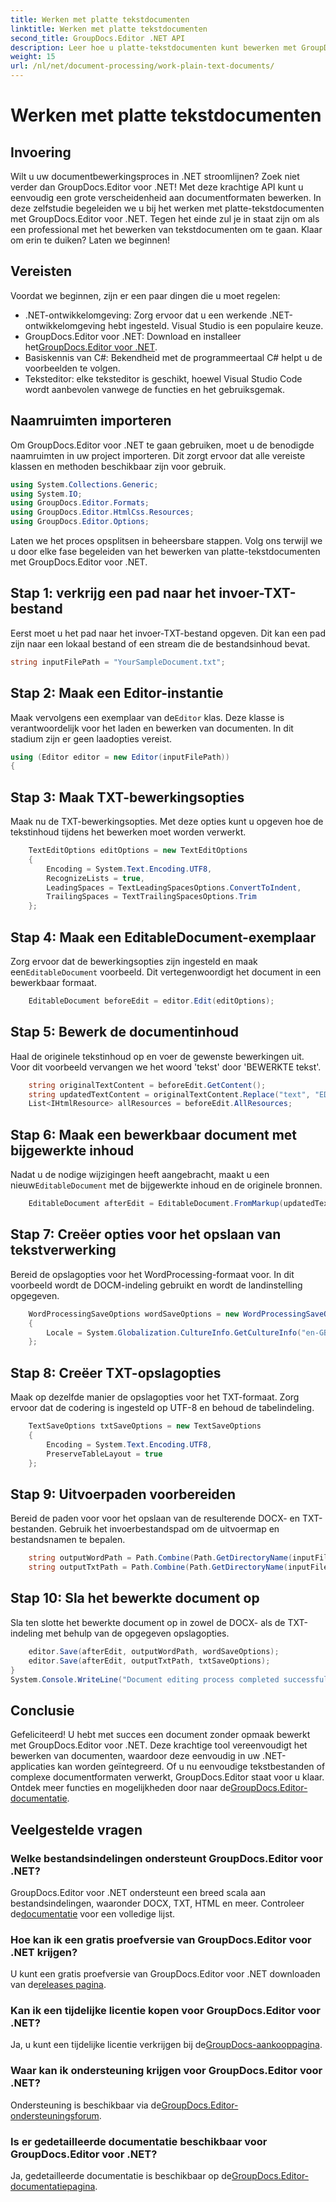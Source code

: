 ```yaml
---
title: Werken met platte tekstdocumenten
linktitle: Werken met platte tekstdocumenten
second_title: GroupDocs.Editor .NET API
description: Leer hoe u platte-tekstdocumenten kunt bewerken met GroupDocs.Editor voor .NET met onze stapsgewijze handleiding. Vereenvoudig uw .NET-documentbewerkingsproces.
weight: 15
url: /nl/net/document-processing/work-plain-text-documents/
---
```


# Werken met platte tekstdocumenten

## Invoering
Wilt u uw documentbewerkingsproces in .NET stroomlijnen? Zoek niet verder dan GroupDocs.Editor voor .NET! Met deze krachtige API kunt u eenvoudig een grote verscheidenheid aan documentformaten bewerken. In deze zelfstudie begeleiden we u bij het werken met platte-tekstdocumenten met GroupDocs.Editor voor .NET. Tegen het einde zul je in staat zijn om als een professional met het bewerken van tekstdocumenten om te gaan. Klaar om erin te duiken? Laten we beginnen!
## Vereisten
Voordat we beginnen, zijn er een paar dingen die u moet regelen:
- .NET-ontwikkelomgeving: Zorg ervoor dat u een werkende .NET-ontwikkelomgeving hebt ingesteld. Visual Studio is een populaire keuze.
-  GroupDocs.Editor voor .NET: Download en installeer het[GroupDocs.Editor voor .NET](https://releases.groupdocs.com/editor/net/).
- Basiskennis van C#: Bekendheid met de programmeertaal C# helpt u de voorbeelden te volgen.
- Teksteditor: elke teksteditor is geschikt, hoewel Visual Studio Code wordt aanbevolen vanwege de functies en het gebruiksgemak.
## Naamruimten importeren
Om GroupDocs.Editor voor .NET te gaan gebruiken, moet u de benodigde naamruimten in uw project importeren. Dit zorgt ervoor dat alle vereiste klassen en methoden beschikbaar zijn voor gebruik.
```csharp
using System.Collections.Generic;
using System.IO;
using GroupDocs.Editor.Formats;
using GroupDocs.Editor.HtmlCss.Resources;
using GroupDocs.Editor.Options;
```
Laten we het proces opsplitsen in beheersbare stappen. Volg ons terwijl we u door elke fase begeleiden van het bewerken van platte-tekstdocumenten met GroupDocs.Editor voor .NET.
## Stap 1: verkrijg een pad naar het invoer-TXT-bestand
Eerst moet u het pad naar het invoer-TXT-bestand opgeven. Dit kan een pad zijn naar een lokaal bestand of een stream die de bestandsinhoud bevat.
```csharp
string inputFilePath = "YourSampleDocument.txt";
```
## Stap 2: Maak een Editor-instantie
 Maak vervolgens een exemplaar van de`Editor` klas. Deze klasse is verantwoordelijk voor het laden en bewerken van documenten. In dit stadium zijn er geen laadopties vereist.
```csharp
using (Editor editor = new Editor(inputFilePath))
{
```
## Stap 3: Maak TXT-bewerkingsopties
Maak nu de TXT-bewerkingsopties. Met deze opties kunt u opgeven hoe de tekstinhoud tijdens het bewerken moet worden verwerkt.
```csharp
    TextEditOptions editOptions = new TextEditOptions
    {
        Encoding = System.Text.Encoding.UTF8,
        RecognizeLists = true,
        LeadingSpaces = TextLeadingSpacesOptions.ConvertToIndent,
        TrailingSpaces = TextTrailingSpacesOptions.Trim
    };
```
## Stap 4: Maak een EditableDocument-exemplaar
 Zorg ervoor dat de bewerkingsopties zijn ingesteld en maak een`EditableDocument` voorbeeld. Dit vertegenwoordigt het document in een bewerkbaar formaat.
```csharp
    EditableDocument beforeEdit = editor.Edit(editOptions);
```
## Stap 5: Bewerk de documentinhoud
Haal de originele tekstinhoud op en voer de gewenste bewerkingen uit. Voor dit voorbeeld vervangen we het woord 'tekst' door 'BEWERKTE tekst'.
```csharp
    string originalTextContent = beforeEdit.GetContent();
    string updatedTextContent = originalTextContent.Replace("text", "EDITED text");
    List<IHtmlResource> allResources = beforeEdit.AllResources;
```
## Stap 6: Maak een bewerkbaar document met bijgewerkte inhoud
 Nadat u de nodige wijzigingen heeft aangebracht, maakt u een nieuw`EditableDocument` met de bijgewerkte inhoud en de originele bronnen.
```csharp
    EditableDocument afterEdit = EditableDocument.FromMarkup(updatedTextContent, allResources);
```
## Stap 7: Creëer opties voor het opslaan van tekstverwerking
Bereid de opslagopties voor het WordProcessing-formaat voor. In dit voorbeeld wordt de DOCM-indeling gebruikt en wordt de landinstelling opgegeven.
```csharp
    WordProcessingSaveOptions wordSaveOptions = new WordProcessingSaveOptions(WordProcessingFormats.Docm)
    {
        Locale = System.Globalization.CultureInfo.GetCultureInfo("en-GB")
    };
```
## Stap 8: Creëer TXT-opslagopties
Maak op dezelfde manier de opslagopties voor het TXT-formaat. Zorg ervoor dat de codering is ingesteld op UTF-8 en behoud de tabelindeling.
```csharp
    TextSaveOptions txtSaveOptions = new TextSaveOptions
    {
        Encoding = System.Text.Encoding.UTF8,
        PreserveTableLayout = true
    };
```
## Stap 9: Uitvoerpaden voorbereiden
Bereid de paden voor voor het opslaan van de resulterende DOCX- en TXT-bestanden. Gebruik het invoerbestandspad om de uitvoermap en bestandsnamen te bepalen.
```csharp
    string outputWordPath = Path.Combine(Path.GetDirectoryName(inputFilePath), Path.GetFileNameWithoutExtension(inputFilePath) + ".docm");
    string outputTxtPath = Path.Combine(Path.GetDirectoryName(inputFilePath), Path.GetFileNameWithoutExtension(inputFilePath) + ".txt");
```
## Stap 10: Sla het bewerkte document op
Sla ten slotte het bewerkte document op in zowel de DOCX- als de TXT-indeling met behulp van de opgegeven opslagopties.
```csharp
    editor.Save(afterEdit, outputWordPath, wordSaveOptions);
    editor.Save(afterEdit, outputTxtPath, txtSaveOptions);
}
System.Console.WriteLine("Document editing process completed successfully!");
```
## Conclusie
 Gefeliciteerd! U hebt met succes een document zonder opmaak bewerkt met GroupDocs.Editor voor .NET. Deze krachtige tool vereenvoudigt het bewerken van documenten, waardoor deze eenvoudig in uw .NET-applicaties kan worden geïntegreerd. Of u nu eenvoudige tekstbestanden of complexe documentformaten verwerkt, GroupDocs.Editor staat voor u klaar. Ontdek meer functies en mogelijkheden door naar de[GroupDocs.Editor-documentatie](https://tutorials.groupdocs.com/editor/net/).
## Veelgestelde vragen
### Welke bestandsindelingen ondersteunt GroupDocs.Editor voor .NET?
 GroupDocs.Editor voor .NET ondersteunt een breed scala aan bestandsindelingen, waaronder DOCX, TXT, HTML en meer. Controleer de[documentatie](https://tutorials.groupdocs.com/editor/net/) voor een volledige lijst.
### Hoe kan ik een gratis proefversie van GroupDocs.Editor voor .NET krijgen?
 U kunt een gratis proefversie van GroupDocs.Editor voor .NET downloaden van de[releases pagina](https://releases.groupdocs.com/).
### Kan ik een tijdelijke licentie kopen voor GroupDocs.Editor voor .NET?
Ja, u kunt een tijdelijke licentie verkrijgen bij de[GroupDocs-aankooppagina](https://purchase.groupdocs.com/temporary-license/).
### Waar kan ik ondersteuning krijgen voor GroupDocs.Editor voor .NET?
 Ondersteuning is beschikbaar via de[GroupDocs.Editor-ondersteuningsforum](https://forum.groupdocs.com/c/editor/20).
### Is er gedetailleerde documentatie beschikbaar voor GroupDocs.Editor voor .NET?
 Ja, gedetailleerde documentatie is beschikbaar op de[GroupDocs.Editor-documentatiepagina](https://tutorials.groupdocs.com/editor/net/).